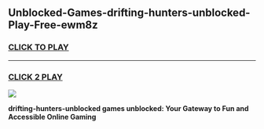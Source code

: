 
## Unblocked-Games-drifting-hunters-unblocked-Play-Free-ewm8z
<h3>
<a href="https://premium76.site?title=drifting-hunters-unblocked&ref=12A">CLICK TO PLAY</a></h3>
<hr>

<h3>
<a href="https://premium76.site?title=drifting-hunters-unblocked&ref=12A">CLICK 2 PLAY</a>
  
</h3>

<a href="https://premium76.site?title=drifting-hunters-unblocked&ref=12A"><img src="https://clearcache.store/games.png"></a>


**drifting-hunters-unblocked games unblocked: Your Gateway to Fun and Accessible Online Gaming**
